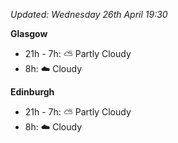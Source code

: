 *Updated: Wednesday 26th April 19:30*

**Glasgow**

* 21h - 7h: :partly_sunny: Partly Cloudy
* 8h: :cloud: Cloudy

**Edinburgh**

* 21h - 7h: :partly_sunny: Partly Cloudy
* 8h: :cloud: Cloudy
